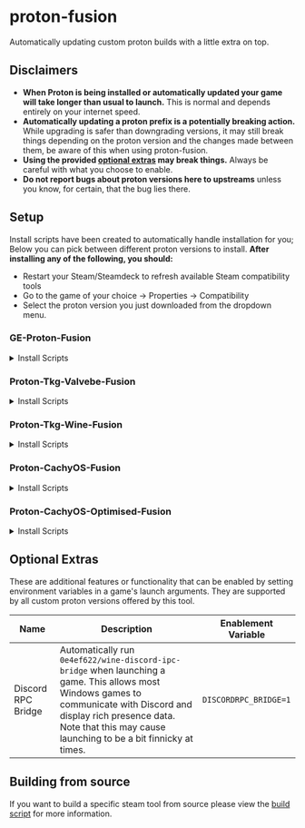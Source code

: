 # proton-fusion

Automatically updating custom proton builds with a little extra on top.

## Disclaimers

- **When Proton is being installed or automatically updated your game will take longer than usual to launch.** This is normal and depends entirely on your internet speed.
- **Automatically updating a proton prefix is a potentially breaking action.** While upgrading is safer than downgrading versions, it may still break things depending on the proton version and the changes made between them, be aware of this when using proton-fusion.
- **Using the provided [optional extras](#optional-extras) may break things.** Always be careful with what you choose to enable.
- **Do not report bugs about proton versions here to upstreams** unless you know, for certain, that the bug lies there.

## Setup

Install scripts have been created to automatically handle installation for you; Below you can pick between different proton versions to install. **After installing any of the following, you should:**
- Restart your Steam/Steamdeck to refresh available Steam compatibility tools
- Go to the game of your choice -> Properties -> Compatibility
- Select the proton version you just downloaded from the dropdown menu.


### GE-Proton-Fusion

<details>
<summary>Install Scripts</summary>

#### Native Steam & Steamdeck

```sh
curl -fsSL https://raw.githubusercontent.com/Blooym/proton-fusion/main/install.sh | sh -s GE-Proton-Fusion ~/.steam/root/compatibilitytools.d/GE-Proton-Fusion
```

#### Flatpak Steam

```sh
curl -fsSL https://raw.githubusercontent.com/Blooym/proton-fusion/main/install.sh | sh -s GE-Proton-Fusion ~/.var/app/com.valvesoftware.Steam/.steam/root/compatibilitytools.d/GE-Proton-Fusion
```

#### Snap Steam (Unsupported)

```sh
curl -fsSL https://raw.githubusercontent.com/Blooym/proton-fusion/main/install.sh | sh -s GE-Proton-Fusion ~/snap/steam/common/.steam/root/compatibilitytools.d/GE-Proton-Fusion
```
</details>

### Proton-Tkg-Valvebe-Fusion

<details>
<summary>Install Scripts</summary>

#### Native Steam & Steamdeck

```sh
curl -fsSL https://raw.githubusercontent.com/Blooym/proton-fusion/main/install.sh | sh -s Proton-Tkg-Valvebe-Fusion ~/.steam/root/compatibilitytools.d/Proton-Tkg-Valvebe-Fusion
```

#### Flatpak Steam

```sh
curl -fsSL https://raw.githubusercontent.com/Blooym/proton-fusion/main/install.sh | sh -s Proton-Tkg-Valvebe-Fusion ~/.var/app/com.valvesoftware.Steam/.steam/root/compatibilitytools.d/Proton-Tkg-Valvebe-Fusion
```

#### Snap Steam (Unsupported)

```sh
curl -fsSL https://raw.githubusercontent.com/Blooym/proton-fusion/main/install.sh | sh -s Proton-Tkg-Valvebe-Fusion ~/snap/steam/common/.steam/root/compatibilitytools.d/Proton-Tkg-Valvebe-Fusion
```

</details>

### Proton-Tkg-Wine-Fusion

<details>
<summary>Install Scripts</summary>

#### Native Steam & Steamdeck

```sh
curl -fsSL https://raw.githubusercontent.com/Blooym/proton-fusion/main/install.sh | sh -s Proton-Tkg-Wine-Fusion ~/.steam/root/compatibilitytools.d/Proton-Tkg-Wine-Fusion
```

#### Flatpak Steam

```sh
curl -fsSL https://raw.githubusercontent.com/Blooym/proton-fusion/main/install.sh | sh -s Proton-Tkg-Wine-Fusion ~/.var/app/com.valvesoftware.Steam/.steam/root/compatibilitytools.d/Proton-Tkg-Wine-Fusion
```

#### Snap Steam (Unsupported)

```sh
curl -fsSL https://raw.githubusercontent.com/Blooym/proton-fusion/main/install.sh | sh -s Proton-Tkg-Wine-Fusion ~/snap/steam/common/.steam/root/compatibilitytools.d/Proton-Tkg-Wine-Fusion
```

</details>

### Proton-CachyOS-Fusion

<details>
<summary>Install Scripts</summary>

#### Native Steam & Steamdeck

```sh
curl -fsSL https://raw.githubusercontent.com/Blooym/proton-fusion/main/install.sh | sh -s Proton-CachyOS-Fusion ~/.steam/root/compatibilitytools.d/Proton-CachyOS-Fusion
```

#### Flatpak Steam

```sh
curl -fsSL https://raw.githubusercontent.com/Blooym/proton-fusion/main/install.sh | sh -s Proton-CachyOS-Fusion ~/.var/app/com.valvesoftware.Steam/.steam/root/compatibilitytools.d/Proton-CachyOS-Fusion
```

#### Snap Steam (Unsupported)

```sh
curl -fsSL https://raw.githubusercontent.com/Blooym/proton-fusion/main/install.sh | sh -s Proton-CachyOS-Fusion ~/snap/steam/common/.steam/root/compatibilitytools.d/Proton-CachyOS-Fusion
```

</details>

### Proton-CachyOS-Optimised-Fusion

<details>
<summary>Install Scripts</summary>

#### Native Steam & Steamdeck

```sh
curl -fsSL https://raw.githubusercontent.com/Blooym/proton-fusion/main/install.sh | sh -s Proton-CachyOS-Optimised-Fusion ~/.steam/root/compatibilitytools.d/Proton-CachyOS-Optimised-Fusion
```

#### Flatpak Steam

```sh
curl -fsSL https://raw.githubusercontent.com/Blooym/proton-fusion/main/install.sh | sh -s Proton-CachyOS-Optimised-Fusion ~/.var/app/com.valvesoftware.Steam/.steam/root/compatibilitytools.d/Proton-CachyOS-Optimised-Fusion
```

#### Snap Steam (Unsupported)

```sh
curl -fsSL https://raw.githubusercontent.com/Blooym/proton-fusion/main/install.sh | sh -s Proton-Tkg-Wine-Fusion ~/snap/steam/common/.steam/root/compatibilitytools.d/Proton-CachyOS-Optimised-Fusion
```

</details>

## Optional Extras

These are additional features or functionality that can be enabled by setting environment variables in a game's launch arguments. They are supported by all custom proton versions offered by this tool.

| Name               | Description                                                                                                                                                                                                                              | Enablement Variable   |
| ------------------ | ---------------------------------------------------------------------------------------------------------------------------------------------------------------------------------------------------------------------------------------- | --------------------- |
| Discord RPC Bridge | Automatically run `0e4ef622/wine-discord-ipc-bridge` when launching a game. This allows most Windows games to communicate with Discord and display rich presence data. Note that this may cause launching to be a bit finnicky at times. | `DISCORDRPC_BRIDGE=1` |

## Building from source

If you want to build a specific steam tool from source please view the [build script](./build.sh) for more information.